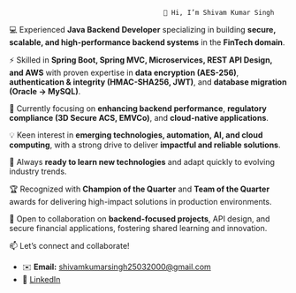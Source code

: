                                           👋 Hi, I’m Shivam Kumar Singh

💻 Experienced **Java Backend Developer** specializing in building **secure, scalable, and high-performance backend systems** in the **FinTech domain**.  

⚡ Skilled in **Spring Boot, Spring MVC, Microservices, REST API Design, and AWS** with proven expertise in **data encryption (AES-256)**, **authentication & integrity (HMAC-SHA256, JWT)**, and **database migration (Oracle → MySQL)**.  

🔎 Currently focusing on **enhancing backend performance**, **regulatory compliance (3D Secure ACS, EMVCo)**, and **cloud-native applications**.  

💡 Keen interest in **emerging technologies, automation, AI, and cloud computing**, with a strong drive to deliver **impactful and reliable solutions**.  

📖 Always **ready to learn new technologies** and adapt quickly to evolving industry trends.  

🏆 Recognized with **Champion of the Quarter** and **Team of the Quarter** awards for delivering high-impact solutions in production environments.  

🤝 Open to collaboration on **backend-focused projects**, API design, and secure financial applications, fostering shared learning and innovation.  

📫 Let’s connect and collaborate!  
- ✉️ **Email:** shivamkumarsingh25032000@gmail.com  
- 🔗 [LinkedIn](https://www.linkedin.com/in/shivam-kumar-singh-349170197/)
